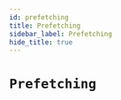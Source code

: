 ```yaml
---
id: prefetching
title: Prefetching
sidebar_label: Prefetching
hide_title: true
---
```


# `Prefetching`